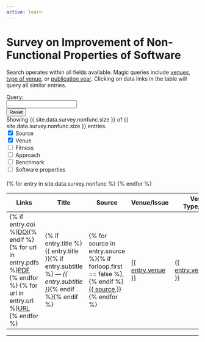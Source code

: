 ```yaml
---
active: learn
---
```


# Survey on Improvement of Non-Functional Properties of Software

Search operates within all fields available.
Magic queries include <a href="#" onclick="force('venue=&quot;IEEE TEVC&quot;')">venues</a>, <a href="#" onclick="force('type=Workshop')">type of venue</a>, or <a href="#" onclick="force('year=2020')">publication year</a>.
Clicking on data links in the table will query all similar entries.

<div class="input-group mb-3">
  <div class="input-group-prepend">
    <span class="input-group-text" id="basic-addon1">Query:</span>
      </div>
  <input type="text" id="search" class="form-control" placeholder="..." onkeyup="search()">
  <div class="input-group-append">
    <input type="reset" class="btn btn-outline-secondary" onclick="force('')">
  </div>
</div>

<div>
  Showing <span id="counter">{{ site.data.survey.nonfunc.size }}</span> of {{ site.data.survey.nonfunc.size }} entries.
</div>

<div class="custom-control custom-switch custom-control-inline">
  <input class="custom-control-input" type="checkbox" role="switch" id="flexSwitchCheckSource" onclick="$('.hid1').toggle();cloneWidth();" checked>
  <label class="custom-control-label" for="flexSwitchCheckSource">Source</label>
</div>
<div class="custom-control custom-switch custom-control-inline">
  <input class="custom-control-input" type="checkbox" role="switch" id="flexSwitchCheckVenue" onclick="$('.hid2').toggle();cloneWidth();" checked>
  <label class="custom-control-label" for="flexSwitchCheckVenue">Venue</label>
</div>
<div class="custom-control custom-switch custom-control-inline">
  <input class="custom-control-input" type="checkbox" role="switch" id="flexSwitchCheckFitness" onclick="$('.hid3').toggle();cloneWidth();">
  <label class="custom-control-label" for="flexSwitchCheckFitness">Fitness</label>
</div>
<div class="custom-control custom-switch custom-control-inline">
  <input class="custom-control-input" type="checkbox" role="switch" id="flexSwitchCheckApproach" onclick="$('.hid4').toggle();cloneWidth();">
  <label class="custom-control-label" for="flexSwitchCheckApproach">Approach</label>
</div>
<div class="custom-control custom-switch custom-control-inline">
  <input class="custom-control-input" type="checkbox" role="switch" id="flexSwitchCheckBenchmark" onclick="$('.hid5').toggle();cloneWidth();">
  <label class="custom-control-label" for="flexSwitchCheckBenchmark">Benchmark</label>
</div>
<div class="custom-control custom-switch custom-control-inline">
  <input class="custom-control-input" type="checkbox" role="switch" id="flexSwitchCheckSoftware" onclick="$('.hid6').toggle();cloneWidth();">
  <label class="custom-control-label" for="flexSwitchCheckSoftware">Software properties</label>
</div>

<div class="wrapper1" style="overflow-x: scroll;">
    <div class="div1" style="width: 100%; height: 20px;">
    </div>
</div>
<div class="wrapper2">
<table id="survey" class="table table-responsive survey wrapper2" style="width: 100%; overflow: auto;">
  <thead>
    <tr>
      <th>Links</th>
      <th>Title</th>
      <th class="hid1">Source</th>
      <th class="hid2">Venue/Issue</th>
      <th class="hid2">Venue Type/Issue</th>
      <th class="hid2">Year</th>
      <th class="hid3">Fitness (primary)</th>
      <th class="hid3">Fitness (secondary)</th>
      <th class="hid3">Fitness (multi-objective)</th>
      <th class="hid4">Search</th>
      <th class="hid4">Approach</th>
      <th class="hid5">Benchmark name</th>
      <th class="hid5">Software name</th>
      <th class="hid6">Programming language</th>
      <th class="hid6">Code size</th>
      <th class="hid6">Platform</th>
    </tr>
  </thead>
  <tbody class="div2">{% for entry in site.data.survey.nonfunc %}
    <tr data-search="id={{ entry.id }}$ {{ entry.title | xml_escape }} {% for source in entry.source %}{{ source }} {% endfor %} venue={{ entry.venue }} venue_type={{ entry.venue_type }} year={{ entry.year }} {% for fitness in entry.fitness %}fitness={{ fitness }} {% endfor %} {% for fitness in entry.fitness_secondary %}fitness={{ fitness }} {% endfor %} {% if entry.fitness_multi %}fitness_multi={{ entry.fitness_multi }}{% else %}fitness_multi=False{% endif %}{% if entry.type %}type={{ entry.type }} {% endif %} {% for search in entry.tool_search %}search={{ search }} {% endfor %} {% for approach in entry.tool_approach %}approach={{ approach }} {% endfor %} {% for bench in entry.software_set_name %}benchmark_set={{ bench }} {% endfor %} {% for soft in entry.software_name %}benchmark={{ soft }} {% endfor %} {% for lang in entry.software_lang %}lang={{ lang }} {% endfor %} {% for size in entry.software_size %}size={{ size }} {% endfor %} {% for platform in entry.software_platform %}platform={{ platform }} {% endfor %}">
      <td>{% if entry.doi %}<a class="badge badge-primary" target="_blank" href="{{ entry.doi }}">DOI</a>{% endif %} {% for url in entry.pdfs %}<a class="badge badge-success" target="_blank" href="{{ url }}">PDF</a> {% endfor %} {% for url in entry.url %}<a class="badge badge-warning" target="_blank" href="{{ url }}">URL</a> {% endfor %}</td>
      <td title="{{ entry.id }}">{% if entry.title %}{{ entry.title }}{% if entry.subtitle %} &mdash; <i>{{ entry.subtitle }}</i>{% endif %}{% endif %} <a target="_blank" href="{{ site.baseurl }}/learn/survey2?q={{ entry.id }}$" class="perma"><i class="fa fa-link" style="font-size: 0.75rem" aria-hidden="true"></i></a></td>
      <td class="hid1">{% for source in entry.source %}{% if forloop.first == false %}, {% endif %}<a href="#search" class="slink text-nowrap" onclick="force('&quot;{{ source }}&quot;')">{{ source }}</a>{% endfor %}</td>
      <td class="hid2"><a href="#search" class="slink" onclick="force('venue=&quot;{{ entry.venue }}&quot;')">{{ entry.venue }}</a></td>
      <td class="hid2"><a href="#search" class="slink" onclick="force('venue_type=&quot;{{ entry.venue_type }}&quot;')">{{ entry.venue_type }}</a></td>
      <td class="hid2">{% if entry.year %}<a href="#search" class="slink text-nowrap" onclick="force('year=&quot;{{ entry.year }}&quot;')">{{ entry.year }}</a>{% endif %}</td>
      <td class="hid3">{% for fitness in entry.fitness %}<a href="#search" class="slink text-nowrap" onclick="force('fitness={{ fitness }}')">#{{ fitness }}</a> {% endfor %}</td>
      <td class="hid3">{% for fitness in entry.fitness_secondary %}<a href="#search" class="slink text-nowrap" onclick="force('fitness={{ fitness }}')">#{{ fitness }}</a> {% endfor %}</td>
      <td class="hid3">{% if entry.fitness_multi %}<a href="#search" class="slink text-nowrap" onclick="force('fitness_multi={{ entry.fitness_multi }}')">#{{ entry.fitness_multi }}</a>{% endif %}</td>
      <td class="hid4">{% for search in entry.tool_search %}<a href="#search" class="slink text-nowrap" onclick="force('search={{ search }}')">#{{ search }}</a> {% endfor %}</td>
      <td class="hid4">{% for approach in entry.tool_approach %}<a href="#search" class="slink text-nowrap" onclick="force('approach={{ approach }}')">#{{ approach }}</a> {% endfor %}</td>
      <td class="hid5">{% for benchmark_set in entry.software_set_name %}{% if forloop.first == false %}, {% endif %}<a href="#search" class="slink text-nowrap" onclick="force('benchmark_set=&quot;{{ benchmark_set }}&quot;')">{{ benchmark_set }}</a>{% endfor %}</td>
      <td class="hid5">{{ entry.software_nb }}: {% for benchmark in entry.software_name %}{% if forloop.first == false %}, {% endif %}<a href="#search" class="slink text-nowrap" onclick="force('benchmark=&quot;{{ benchmark }}&quot;')">{{ benchmark }}</a>{% endfor %}</td>
      <td class="hid6">{% for lang in entry.software_lang %}{% if forloop.first == false %}, {% endif %}<a href="#search" class="slink text-nowrap" onclick="force('lang={{ lang }}')">{{ lang }}</a>{% endfor %}</td>
      <td class="hid6">{% for size in entry.software_size %}{% if forloop.first == false %}, {% endif %}<a href="#search" class="slink text-nowrap" onclick="force('size={{ size }}')">{{ size }}</a>{% endfor %}</td>
      <td class="hid6">{% for platform in entry.software_platform %}{% if forloop.first == false %}, {% endif %}<a href="#search" class="slink text-nowrap" onclick="force('platform={{ platform }}')">{{ platform }}</a>{% endfor %}</td>
    </tr>{% endfor %}
  </tbody>
</table>
</div>


---


<script>
function search() {
  var chunks = $("input#search").val().toUpperCase().match(/(?:[^\s"]+|"[^"]*")+/g)
  if (chunks) {
    chunks = chunks.map(c => c.replace(/\"/g, ""));
  }

  var counter = 0
  $("tbody tr").each(function() {
    var s = $(this).data("search");
    var show = true;
    if (chunks) {
      for (c of chunks) {
        if (s.toUpperCase().indexOf(c) == -1) {
          show = false;
        }
      }
      if (show) {
        $(this).show();
        counter += 1;
      } else {
        $(this).hide();
      }
    } else {
      $(this).show();
      counter += 1;
    }
    $("span#counter").text(counter);
  });
}

function force(s) {
  $("input#search").val(s);
  search();
  return false;
}

var query = (new URLSearchParams(window.location.search)).get("q");
if (query) {
  force('id='+query)
}

$('.hid3').toggle();
$('.hid4').toggle();
$('.hid5').toggle();
$('.hid6').toggle();

function cloneWidth() {
  $(".div1").width($(".div2").width());
}

$(function() {
  cloneWidth();
  var running = false;
  $(".wrapper1").scroll(function(){
    cloneWidth();
    $(".div1").width($(".div2").width());
    if (running) {
      running = false;
      return;
    }
    running = true;
    $(".wrapper2").scrollLeft($(".wrapper1").scrollLeft());
  });
  $(".wrapper2").scroll(function(){
    cloneWidth();
    if (running) {
      running = false;
      return;
    }
    running = true;
    $(".wrapper1").scrollLeft($(".wrapper2").scrollLeft());
  });
});
</script>
